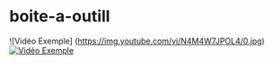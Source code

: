 # boite-a-outill
![Vidéo Exemple] (https://img.youtube.com/vi/N4M4W7JPOL4/0.jpg)
[![Vidéo Exemple](https://img.youtube.com/vi/N4M4W7JPOL4/0.jpg)](https://www.youtube.com/watch?v=N4M4W7JPOL4) 


